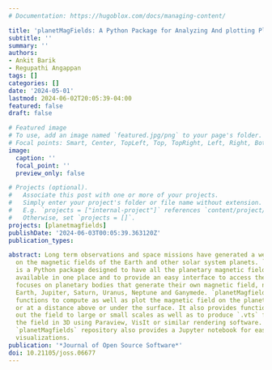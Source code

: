```yaml
---
# Documentation: https://hugoblox.com/docs/managing-content/

title: 'planetMagFields: A Python Package for Analyzing And plotting Planetary Magnetic Field Data'
subtitle: ''
summary: ''
authors:
- Ankit Barik
- Regupathi Angappan
tags: []
categories: []
date: '2024-05-01'
lastmod: 2024-06-02T20:05:39-04:00
featured: false
draft: false

# Featured image
# To use, add an image named `featured.jpg/png` to your page's folder.
# Focal points: Smart, Center, TopLeft, Top, TopRight, Left, Right, BottomLeft, Bottom, BottomRight.
image:
  caption: ''
  focal_point: ''
  preview_only: false

# Projects (optional).
#   Associate this post with one or more of your projects.
#   Simply enter your project's folder or file name without extension.
#   E.g. `projects = ["internal-project"]` references `content/project/deep-learning/index.md`.
#   Otherwise, set `projects = []`.
projects: [planetmagfields]
publishDate: '2024-06-03T00:05:39.363120Z'
publication_types:

abstract: Long term observations and space missions have generated a wealth of data
  on the magnetic fields of the Earth and other solar system planets. `planetMagfields`
  is a Python package designed to have all the planetary magnetic field data currently
  available in one place and to provide an easy interface to access the data. `planetMagfields`
  focuses on planetary bodies that generate their own magnetic field, namely Mercury,
  Earth, Jupiter, Saturn, Uranus, Neptune and Ganymede. `planetMagfields` provides
  functions to compute as well as plot the magnetic field on the planetary surface
  or at a distance above or under the surface. It also provides functions to filter
  out the field to large or small scales as well as to produce `.vts` files to visualize
  the field in 3D using Paraview, VisIt or similar rendering software. Lastly, the
  `planetMagfields` repository also provides a Jupyter notebook for easy interactive
  visualizations.
publication: '*Journal of Open Source Software*'
doi: 10.21105/joss.06677
---
```

